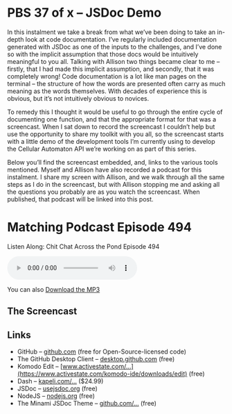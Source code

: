 # PBS 37 of x – JSDoc Demo

In this instalment we take a break from what we’ve been doing to take an in-depth look at code documentation. I’ve regularly included documentation generated with JSDoc as one of the inputs to the challenges, and I’ve done so with the implicit assumption that those docs would be intuitively meaningful to you all. Talking with Allison two things became clear to me – firstly, that I had made this implicit assumption, and secondly, that it was completely wrong! Code documentation is a lot like man pages on the terminal – the structure of how the words are presented often carry as much meaning as the words themselves. With decades of experience this is obvious, but it’s not intuitively obvious to novices.

To remedy this I thought it would be useful to go through the entire cycle of documenting one function, and that the appropriate format for that was a screencast. When I sat down to record the screencast I couldn’t help but use the opportunity to share my toolkit with you all, so the screencast starts with a little demo of the development tools I’m currently using to develop the Cellular Automaton API we’re working on as part of this series.

Below you’ll find the screencast embedded, and, links to the various tools mentioned. Myself and Allison have also recorded a podcast for this instalment. I share my screen with Allison, and we walk through all the same steps as I do in the screencast, but with Allison stopping me and asking all the questions you probably are as you watch the screencast. When published, that podcast will be linked into this post.

# Matching Podcast Episode 494

Listen Along: Chit Chat Across the Pond Episode 494

<audio controls src="https://media.blubrry.com/nosillacast/traffic.libsyn.com/nosillacast/CCATP_2017_07_07.mp3">Your browser does not support HTML 5 audio 🙁</audio>

You can also <a href="https://media.blubrry.com/nosillacast/traffic.libsyn.com/nosillacast/CCATP_2017_07_07.mp3?autoplay=0&loop=0&controls=1" >Download the MP3</a>

## The Screencast

## Links

*   GitHub – [github.com](https://github.com/) (free for Open-Source-licensed code)
*   The GitHub Desktop Client – [desktop.github.com](https://desktop.github.com/) (free)
*   Komodo Edit – [www.activestate.com/…](https://www.activestate.com/komodo-ide/downloads/edit) (free)
*   Dash – [kapeli.com/…](https://kapeli.com/dash) ($24.99)
*   JSDoc – [usejsdoc.org](http://usejsdoc.org/) (free)
*   NodeJS – [nodejs.org](https://nodejs.org/) (free)
*   The Minami JSDoc Theme – [github.com/…](https://github.com/Nijikokun/minami) (free)